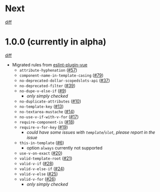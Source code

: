 # Next

[diff](https://github.com/Shinigami92/eslint-plugin-vue-pug-sfc/compare/main...main)

# 1.0.0 (currently in alpha)

[diff](https://github.com/Shinigami92/eslint-plugin-vue-pug-sfc/compare/e1dcc9f1e2ffb75e1726782d5df7978e424e4705...main)

- Migrated rules from [eslint-plugin-vue](https://github.com/vuejs/eslint-plugin-vue)
  - `attribute-hyphenation` ([#57])
  - `component-name-in-template-casing` ([#79])
  - `no-deprecated-dollar-scopedslots-api` ([#37])
  - `no-deprecated-filter` ([#39])
  - `no-dupe-v-else-if` ([#9])
    - _only simply checked_
  - `no-duplicate-attributes` ([#10])
  - `no-template-key` ([#13])
  - `no-textarea-mustache` ([#14])
  - `no-use-v-if-with-v-for` ([#17])
  - `require-component-is` ([#18])
  - `require-v-for-key` ([#19])
    - _could have some issues with `template`/`slot`, please report in the issue_
  - `this-in-template` ([#6])
    - option `always` currently not supported
  - `use-v-on-exact` ([#20])
  - `valid-template-root` ([#21])
  - `valid-v-if` ([#28])
  - `valid-v-else-if` ([#24])
  - `valid-v-else` ([#25])
  - `valid-v-for` ([#26])
    - _only simply checked_

[#6]: https://github.com/Shinigami92/eslint-plugin-vue-pug-sfc/issues/6
[#9]: https://github.com/Shinigami92/eslint-plugin-vue-pug-sfc/issues/9
[#10]: https://github.com/Shinigami92/eslint-plugin-vue-pug-sfc/issues/10
[#13]: https://github.com/Shinigami92/eslint-plugin-vue-pug-sfc/issues/13
[#14]: https://github.com/Shinigami92/eslint-plugin-vue-pug-sfc/issues/14
[#17]: https://github.com/Shinigami92/eslint-plugin-vue-pug-sfc/issues/17
[#18]: https://github.com/Shinigami92/eslint-plugin-vue-pug-sfc/issues/18
[#19]: https://github.com/Shinigami92/eslint-plugin-vue-pug-sfc/issues/19
[#20]: https://github.com/Shinigami92/eslint-plugin-vue-pug-sfc/issues/20
[#21]: https://github.com/Shinigami92/eslint-plugin-vue-pug-sfc/issues/21
[#24]: https://github.com/Shinigami92/eslint-plugin-vue-pug-sfc/issues/24
[#25]: https://github.com/Shinigami92/eslint-plugin-vue-pug-sfc/issues/25
[#26]: https://github.com/Shinigami92/eslint-plugin-vue-pug-sfc/issues/26
[#28]: https://github.com/Shinigami92/eslint-plugin-vue-pug-sfc/issues/28
[#37]: https://github.com/Shinigami92/eslint-plugin-vue-pug-sfc/issues/37
[#39]: https://github.com/Shinigami92/eslint-plugin-vue-pug-sfc/issues/39
[#57]: https://github.com/Shinigami92/eslint-plugin-vue-pug-sfc/issues/57
[#79]: https://github.com/Shinigami92/eslint-plugin-vue-pug-sfc/issues/79
